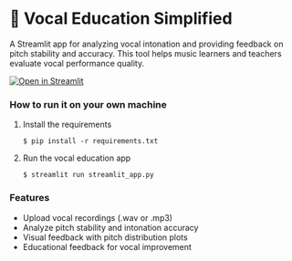 # 🎤 Vocal Education Simplified

A Streamlit app for analyzing vocal intonation and providing feedback on pitch stability and accuracy. This tool helps music learners and teachers evaluate vocal performance quality.

[![Open in Streamlit](https://static.streamlit.io/badges/streamlit_badge_black_white.svg)](https://vocal-education-simplified.streamlit.app/)

### How to run it on your own machine

1. Install the requirements

   ```
   $ pip install -r requirements.txt
   ```

2. Run the vocal education app

   ```
   $ streamlit run streamlit_app.py
   ```

### Features

- Upload vocal recordings (.wav or .mp3)
- Analyze pitch stability and intonation accuracy
- Visual feedback with pitch distribution plots
- Educational feedback for vocal improvement
